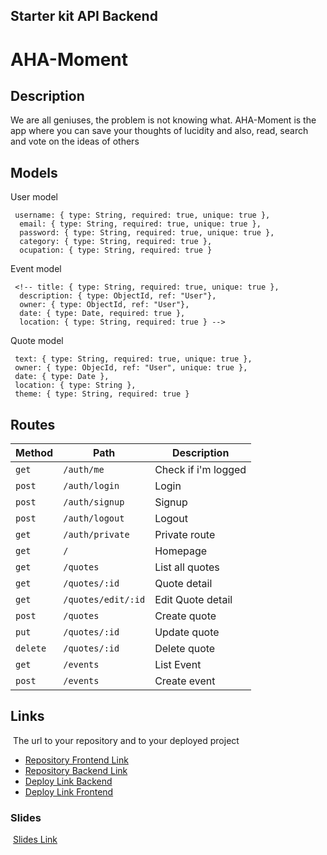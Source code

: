## Starter kit API Backend
# ​AHA-Moment

## Description

We are all geniuses, the problem is not knowing what. AHA-Moment is the app where you can save your thoughts of lucidity and also, read, search and vote on the ideas of others
## Models

User model

```
 username: { type: String, required: true, unique: true },
  email: { type: String, required: true, unique: true },
  password: { type: String, required: true, unique: true },
  category: { type: String, required: true },
  ocupation: { type: String, required: true }
```

Event model

```
 <!-- title: { type: String, required: true, unique: true },
  description: { type: ObjectId, ref: "User"},
  owner: { type: ObjectId, ref: "User"},
  date: { type: Date, required: true },
  location: { type: String, required: true } -->
```

Quote model

```
 text: { type: String, required: true, unique: true },
 owner: { type: ObjecId, ref: "User", unique: true },
 date: { type: Date },
 location: { type: String },
 theme: { type: String, required: true }
```

## Routes

| Method   | Path              | Description         |
| -------- | ----------------- | ------------------- |
| `get`    | `/auth/me`        | Check if i'm logged |
| `post`   | `/auth/login`     | Login               |
| `post`   | `/auth/signup`    | Signup              |
| `post`   | `/auth/logout`    | Logout              |
| `get`    | `/auth/private`   | Private route       |
| `get`    | `/`               | Homepage            |
| `get`   | `/quotes`          | List all quotes     |
| `get`    | `/quotes/:id`     | Quote detail        |
| `get`    | `/quotes/edit/:id`| Edit Quote detail   |
| `post`   | `/quotes`         | Create quote        |
| `put`    | `/quotes/:id`     | Update quote        |
| `delete` | `/quotes/:id`     | Delete quote        |
| `get`    | `/events`         | List Event          |
| `post`   | `/events`         | Create event        |

## Links

​
The url to your repository and to your deployed project
​
- [Repository Frontend Link](https://github.com/johanBautista/AHA-frontend)
​
- [Repository Backend Link](https://github.com/johanBautista/AHA-backend)
​
- [Deploy Link Backend](http://heroku.com/)
​
- [Deploy Link Frontend](https://aha-moment.netlify.com/)

### Slides

​
[Slides Link](https://slides.com/johansbautistaparra/deck-2)
